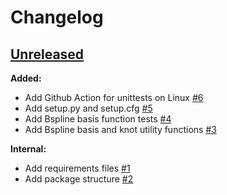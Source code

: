 # Changelog

<!-- ## [Unreleased](https://github.com/enthought/seismic-labeling/tree/HEAD) -->

<!-- [Full Changelog](https://github.com/enthought/seismic-labeling/compare/<LATESTVERSION>...HEAD) -->

<!-- ### Release notes: -->

<!-- **Added:** -->

<!-- **Changed:** -->

<!-- **Deprecated:** -->

<!-- **Removed:** -->

<!-- **Fixed:** -->

<!-- **Security:** -->

<!-- **Internal:** -->

## [Unreleased](https://github.com/enthought/seismic-labeling/tree/HEAD)

**Added:**

- Add Github Action for unittests on Linux [\#6](https://github.com/stpotter16/specklesnake/pull/6)
- Add setup.py and setup.cfg [\#5](https://github.com/stpotter16/specklesnake/pull/5)
- Add Bspline basis function tests [\#4](https://github.com/stpotter16/specklesnake/pull/4)
- Add Bspline basis and knot utility functions [\#3](https://github.com/stpotter16/specklesnake/pull/3)

**Internal:**

- Add requirements files [\#1](https://github.com/stpotter16/specklesnake/pull/1)
- Add package structure [\#2](https://github.com/stpotter16/specklesnake/pull/2)

